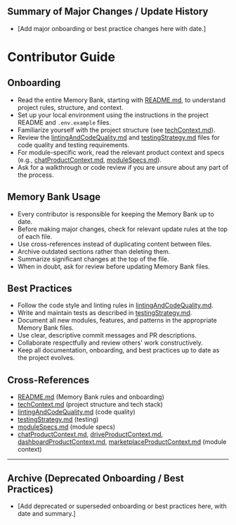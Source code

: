 <!--
Update Rules for contributorGuide.md
- Updated when onboarding, contributor workflow, or best practices change.
- All changes should be dated and well-documented.
- Use cross-references to other memory bank files for related patterns or requirements.
- Archive outdated sections rather than deleting.
- Add a table of contents if file exceeds 200 lines.
- Summarize changes at the top if the update is significant.
-->

## Summary of Major Changes / Update History
- [Add major onboarding or best practice changes here with date.]

# Contributor Guide

## Onboarding
- Read the entire Memory Bank, starting with [README.md](./README.md), to understand project rules, structure, and context.
- Set up your local environment using the instructions in the project README and `.env.example` files.
- Familiarize yourself with the project structure (see [techContext.md](./techContext.md)).
- Review the [lintingAndCodeQuality.md](./lintingAndCodeQuality.md) and [testingStrategy.md](./testingStrategy.md) files for code quality and testing requirements.
- For module-specific work, read the relevant product context and specs (e.g., [chatProductContext.md](./chatProductContext.md), [moduleSpecs.md](./moduleSpecs.md)).
- Ask for a walkthrough or code review if you are unsure about any part of the process.

## Memory Bank Usage
- Every contributor is responsible for keeping the Memory Bank up to date.
- Before making major changes, check for relevant update rules at the top of each file.
- Use cross-references instead of duplicating content between files.
- Archive outdated sections rather than deleting them.
- Summarize significant changes at the top of the file.
- When in doubt, ask for review before updating Memory Bank files.

## Best Practices
- Follow the code style and linting rules in [lintingAndCodeQuality.md](./lintingAndCodeQuality.md).
- Write and maintain tests as described in [testingStrategy.md](./testingStrategy.md).
- Document all new modules, features, and patterns in the appropriate Memory Bank files.
- Use clear, descriptive commit messages and PR descriptions.
- Collaborate respectfully and review others' work constructively.
- Keep all documentation, onboarding, and best practices up to date as the project evolves.

## Cross-References
- [README.md](./README.md) (Memory Bank rules and onboarding)
- [techContext.md](./techContext.md) (project structure and tech stack)
- [lintingAndCodeQuality.md](./lintingAndCodeQuality.md) (code quality)
- [testingStrategy.md](./testingStrategy.md) (testing)
- [moduleSpecs.md](./moduleSpecs.md) (module specs)
- [chatProductContext.md](./chatProductContext.md), [driveProductContext.md](./driveProductContext.md), [dashboardProductContext.md](./dashboardProductContext.md), [marketplaceProductContext.md](./marketplaceProductContext.md) (module context)

---

## Archive (Deprecated Onboarding / Best Practices)
- [Add deprecated or superseded onboarding or best practices here, with date and summary.] 